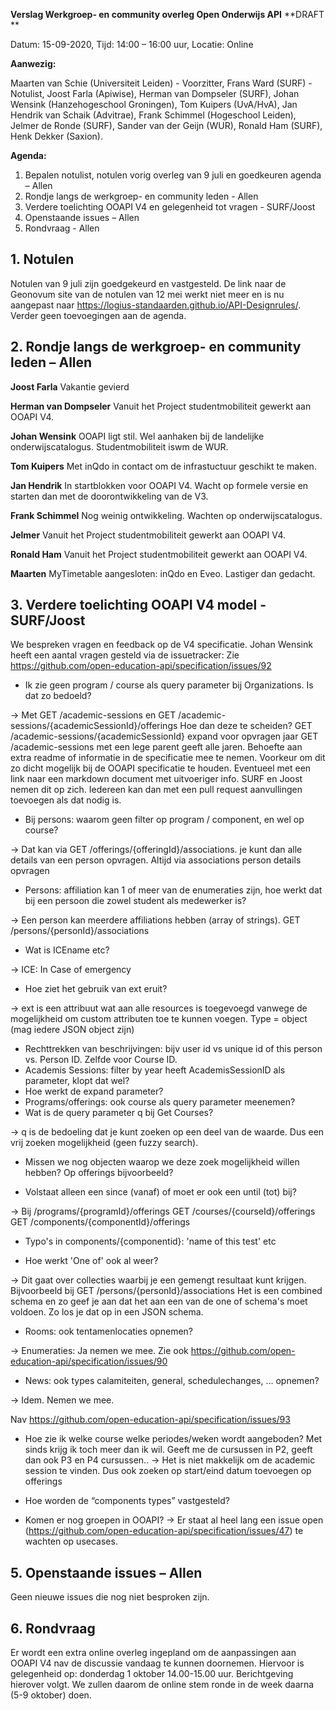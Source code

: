 **Verslag Werkgroep- en community overleg Open Onderwijs API**
**DRAFT **

Datum: 15-09-2020, Tijd: 14:00 – 16:00 uur, Locatie: Online

**Aanwezig:**

Maarten van Schie (Universiteit Leiden) - Voorzitter,
Frans Ward (SURF) - Notulist, 
Joost Farla (Apiwise), 
Herman van Dompseler (SURF), 
Johan Wensink (Hanzehogeschool Groningen),
Tom Kuipers (UvA/HvA), 
Jan Hendrik van Schaik (Advitrae), 
Frank Schimmel (Hogeschool Leiden),
Jelmer de Ronde (SURF), 
Sander van der Geijn (WUR), 
Ronald Ham (SURF), 
Henk Dekker (Saxion).

**Agenda:**

1. Bepalen notulist, notulen vorig overleg van 9 juli en goedkeuren agenda – Allen
2. Rondje langs de werkgroep- en community leden - Allen
3. Verdere toelichting OOAPI V4 en gelegenheid tot vragen - SURF/Joost
4. Openstaande issues – Allen
5. Rondvraag - Allen


## 1. Notulen
Notulen van 9 juli zijn goedgekeurd en vastgesteld. De link naar de Geonovum site van de notulen van 12 mei werkt niet meer en is nu aangepast naar https://logius-standaarden.github.io/API-Designrules/. 
Verder geen toevoegingen aan de agenda.

## 2. Rondje langs de werkgroep- en community leden – Allen

**Joost Farla**
Vakantie gevierd

**Herman van Dompseler**
Vanuit het Project studentmobiliteit gewerkt aan OOAPI V4.

**Johan Wensink**
OOAPI ligt stil. Wel aanhaken bij de landelijke onderwijscatalogus. Studentmobiliteit iswm de WUR.

**Tom Kuipers**
Met inQdo in contact om de infrastuctuur geschikt te maken.

**Jan Hendrik**
In startblokken voor OOAPI V4. Wacht op formele versie en starten dan met de doorontwikkeling van de V3.

**Frank Schimmel**
Nog weinig ontwikkeling. Wachten op onderwijscatalogus.

**Jelmer**
Vanuit het Project studentmobiliteit gewerkt aan OOAPI V4.

**Ronald Ham**
Vanuit het Project studentmobiliteit gewerkt aan OOAPI V4.

**Maarten**
MyTimetable aangesloten: inQdo en Eveo. Lastiger dan gedacht. 


## 3. Verdere toelichting OOAPI V4 model - SURF/Joost

We bespreken vragen en feedback op de V4 specificatie. Johan Wensink heeft een aantal vragen gesteld via de issuetracker:
Zie https://github.com/open-education-api/specification/issues/92

- Ik zie geen program / course als query parameter bij Organizations. Is dat zo bedoeld?

-> Met GET /academic-sessions en GET /academic-sessions/{academicSessionId}/offerings
Hoe dan deze te scheiden? 
GET /academic-sessions/{academicSessionId} expand voor opvragen jaar
GET /academic-sessions met een lege parent geeft alle jaren. 
Behoefte aan extra readme of informatie in de specificatie mee te nemen. Voorkeur om dit zo dicht mogelijk bij de OOAPI specificatie te houden. Eventueel met een link naar een markdown document met uitvoeriger info. SURF en Joost nemen dit op zich. 
Iedereen kan dan met een pull request aanvullingen toevoegen als dat nodig is.

- Bij persons: waarom geen filter op program / component, en wel op course?

-> Dat kan via GET /offerings/{offeringId}/associations. je kunt dan alle details van een person opvragen.
Altijd via associations person details opvragen

- Persons: affiliation kan 1 of meer van de enumeraties zijn, hoe werkt dat bij een persoon die zowel student als medewerker is?

-> Een person kan meerdere affiliations hebben (array of strings).
GET /persons/{personId}/associations

- Wat is ICEname etc?

-> ICE: In Case of emergency

- Hoe ziet het gebruik van ext eruit?

-> ext is een attribuut wat aan alle resources is toegevoegd vanwege de mogelijkheid om custom attributen toe te kunnen voegen.
Type = object (mag iedere JSON object zijn)

- Rechttrekken van beschrijvingen: bijv user id vs unique id of this person vs. Person ID. Zelfde voor Course ID.
- Academis Sessions: filter by year heeft AcademisSessionID als parameter, klopt dat wel?
- Hoe werkt de expand parameter?
- Programs/offerings: ook course als query parameter meenemen?
- Wat is de query parameter q bij Get Courses?

-> q is de bedoeling dat je kunt zoeken op een deel van de waarde. Dus een vrij zoeken mogelijkheid (geen fuzzy search).

- Missen we nog objecten waarop we deze zoek mogelijkheid willen hebben? Op offerings bijvoorbeeld?

- Volstaat alleen een since (vanaf) of moet er ook een until (tot) bij?

-> Bij /programs/{programId}/offerings
GET /courses/{courseId}/offerings
GET /components/{componentId}/offerings

- Typo's in components/{componentid}: 'name of this test' etc
 
- Hoe werkt 'One of' ook al weer?

-> Dit gaat over collecties waarbij je een gemengt resultaat kunt krijgen.
Bijvoorbeeld bij GET /persons/{personId}/associations
Het is een combined schema en zo geef je aan dat het aan een van de one of schema's moet voldoen. Zo los je dat op in een JSON schema.

- Rooms: ook tentamenlocaties opnemen?

-> Enumeraties: Ja nemen we mee. Zie ook https://github.com/open-education-api/specification/issues/90

- News: ook types calamiteiten, general, schedulechanges, ... opnemen?

-> Idem. Nemen we mee.


Nav https://github.com/open-education-api/specification/issues/93

- Hoe zie ik welke course welke periodes/weken wordt aangeboden? Met sinds krijg ik toch meer dan ik wil. Geeft me de cursussen in P2, geeft dan ook P3 en P4 cursussen..
  -> Het is niet makkelijk om de academic session te vinden. Dus ook zoeken op start/eind datum toevoegen op offerings

- Hoe worden de “components types” vastgesteld?

- Komen er nog groepen in OOAPI?
  -> Er staat al heel lang een issue open (https://github.com/open-education-api/specification/issues/47) te wachten op usecases.


## 5. Openstaande issues – Allen
Geen nieuwe issues die nog niet besproken zijn.


## 6. Rondvraag
Er wordt een extra online overleg ingepland om de aanpassingen aan OOAPI V4 nav de discussie vandaag te kunnen doornemen. Hiervoor is gelegenheid op: donderdag 1 oktober 14.00-15.00 uur. Berichtgeving hierover volgt. We zullen daarom de online stem ronde in de week daarna (5-9 oktober) doen.

